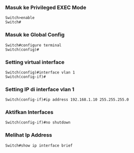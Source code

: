 
### Masuk ke Privileged EXEC Mode
```
Switch>enable  
Switch#
```

### Masuk ke Global Config
```
Switch#configure terminal
Switch(config)#
```

### Setting virtual interface
```
Switch(config)#interface vlan 1   
Switch(config-if)#
```

### Setting IP di interface vlan 1
```
Switch(config-if)#ip address 192.168.1.10 255.255.255.0
```

### Aktifkan Interfaces
```
Switch(config-if)#no shutdown
```

### Melihat Ip Address
```
Switch#show ip interface brief
``` 
